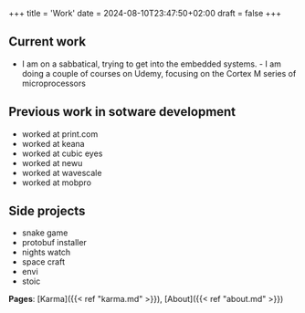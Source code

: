 +++
title = 'Work'
date = 2024-08-10T23:47:50+02:00
draft = false
+++

## Current work

- I am on a sabbatical, trying to get into the embedded systems. - I am doing  a couple of courses on Udemy, focusing on the Cortex M series of microprocessors

## Previous work in sotware development

- worked at print.com
- worked at keana
- worked at cubic eyes
- worked at newu
- worked at  wavescale
- worked at mobpro

## Side projects

- snake game
- protobuf installer
- nights watch
- space craft
- envi
- stoic


**Pages**: [Karma]({{< ref "karma.md" >}}), [About]({{< ref "about.md" >}})